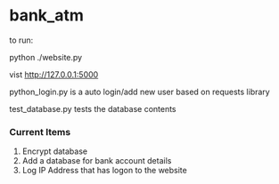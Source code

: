 # bank_atm
 
to run: 

python ./website.py

vist 
http://127.0.0.1:5000

python_login.py is a auto login/add new user based on requests library 

test_database.py tests the database contents

### Current Items ###
1. Encrypt database
2. Add a database for bank account details
3. Log IP Address that has logon to the website


